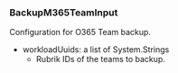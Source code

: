 ### BackupM365TeamInput
Configuration for O365 Team backup.

- workloadUuids: a list of System.Strings
  - Rubrik IDs of the teams to backup.
